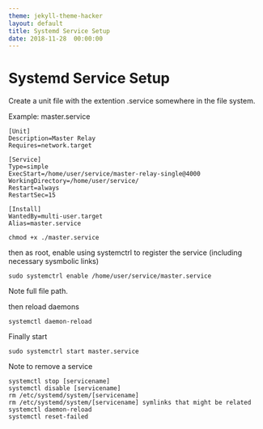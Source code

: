 ```yaml
---
theme: jekyll-theme-hacker
layout: default
title: Systemd Service Setup
date: 2018-11-28  00:00:00
---
```


# Systemd Service Setup

Create a unit file with the extention .service somewhere in the file system.

Example: master.service
```
[Unit]
Description=Master Relay
Requires=network.target

[Service]
Type=simple
ExecStart=/home/user/service/master-relay-single@4000
WorkingDirectory=/home/user/service/
Restart=always
RestartSec=15

[Install]
WantedBy=multi-user.target
Alias=master.service
```

```
chmod +x ./master.service
```

then as root, enable using systemctrl to register the service (including necessary sysmbolic links)

```
sudo systemctrl enable /home/user/service/master.service

```
Note full file path.

then reload daemons
```
systemctl daemon-reload
```

Finally start

```
sudo systemctrl start master.service
```

Note to remove a service

```
systemctl stop [servicename]
systemctl disable [servicename]
rm /etc/systemd/system/[servicename]
rm /etc/systemd/system/[servicename] symlinks that might be related
systemctl daemon-reload
systemctl reset-failed
```
